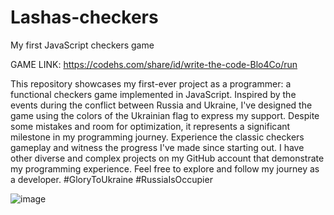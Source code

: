 # Lashas-checkers

My first JavaScript checkers game

GAME LINK: https://codehs.com/share/id/write-the-code-Blo4Co/run

This repository showcases my first-ever project as a programmer: a functional checkers game implemented in JavaScript. Inspired by the events during the conflict between Russia and Ukraine, I've designed the game using the colors of the Ukrainian flag to express my support. Despite some mistakes and room for optimization, it represents a significant milestone in my programming journey. Experience the classic checkers gameplay and witness the progress I've made since starting out. I have other diverse and complex projects on my GitHub account that demonstrate my programming experience. Feel free to explore and follow my journey as a developer.
#GloryToUkraine #RussiaIsOccupier

![image](https://github.com/Lasha-Avalishvili/Lashas-checkers/assets/105679179/197d7cd5-b9d2-45e8-9496-e88c81657274)
